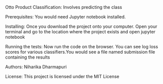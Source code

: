 Otto Product Classification:
Involves predicting the class

Prerequisites:
You would need Jupyter notebook installed.

Installing:
Once you download the project onto your computer. Open your terminal and go to the location where the project exists and open jupyter notebook 

Running the tests:
Now  run the code on the browser. You can see log loss scores for various classifiers.You would see a file named submission file containing the results

Authors:
Niharika Dharmapuri

License:
This project is licensed under the MIT License 
